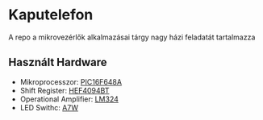 # Kaputelefon
A repo a mikrovezérlők alkalmazásai tárgy nagy házi feladatát tartalmazza

## Használt Hardware
* Mikroprocesszor: [PIC16F648A](https://ww1.microchip.com/downloads/aemDocuments/documents/MCU08/ProductDocuments/DataSheets/40044G.pdf)
* Shift Register: [HEF4094BT](https://assets.nexperia.com/documents/data-sheet/HEF4094B.pdf)
* Operational Amplifier: [LM324](https://www.ti.com/lit/gpn/lm324)
* LED Swithc: [A7W](https://www.s-manuals.com/pdf/datasheet/b/a/bav99_series_nxp.pdf)
